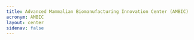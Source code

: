 ```yaml
---
title: Advanced Mammalian Biomanufacturing Innovation Center (AMBIC)
acronym: AMBIC
layout: center
sidenav: false
---
```

